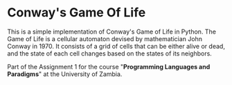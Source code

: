 # Conway's Game Of Life

This is a simple implementation of Conway's Game of Life in Python. The Game of Life is a cellular
automaton devised by mathematician John Conway in 1970. It consists of a grid of cells that can be either alive or dead,
and the state of each cell changes based on the states of its neighbors.

Part of the Assignment 1 for the course "**Programming Languages and Paradigms**" at the University of Zambia.